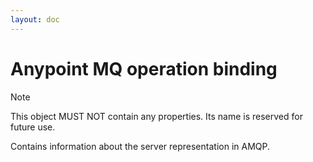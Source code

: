 ```yaml
---
layout: doc
---
```


# Anypoint MQ operation binding

> [!NOTE]
> This object MUST NOT contain any properties. Its name is reserved for future use.

Contains information about the server representation in AMQP.